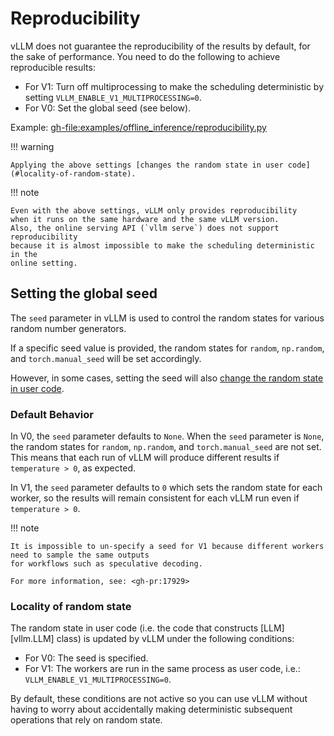 # Reproducibility

vLLM does not guarantee the reproducibility of the results by default, for the sake of performance. You need to do the following to achieve
reproducible results:

- For V1: Turn off multiprocessing to make the scheduling deterministic by setting `VLLM_ENABLE_V1_MULTIPROCESSING=0`.
- For V0: Set the global seed (see below).

Example: <gh-file:examples/offline_inference/reproducibility.py>

!!! warning

    Applying the above settings [changes the random state in user code](#locality-of-random-state).

!!! note

    Even with the above settings, vLLM only provides reproducibility
    when it runs on the same hardware and the same vLLM version.
    Also, the online serving API (`vllm serve`) does not support reproducibility
    because it is almost impossible to make the scheduling deterministic in the
    online setting.

## Setting the global seed

The `seed` parameter in vLLM is used to control the random states for various random number generators.

If a specific seed value is provided, the random states for `random`, `np.random`, and `torch.manual_seed` will be set accordingly.

However, in some cases, setting the seed will also [change the random state in user code](#locality-of-random-state).

### Default Behavior

In V0, the `seed` parameter defaults to `None`. When the `seed` parameter is `None`, the random states for `random`, `np.random`, and `torch.manual_seed` are not set. This means that each run of vLLM will produce different results if `temperature > 0`, as expected.

In V1, the `seed` parameter defaults to `0` which sets the random state for each worker, so the results will remain consistent for each vLLM run even if `temperature > 0`.

!!! note

    It is impossible to un-specify a seed for V1 because different workers need to sample the same outputs
    for workflows such as speculative decoding.
    
    For more information, see: <gh-pr:17929>

### Locality of random state

The random state in user code (i.e. the code that constructs [LLM][vllm.LLM] class) is updated by vLLM under the following conditions:

- For V0: The seed is specified.
- For V1: The workers are run in the same process as user code, i.e.: `VLLM_ENABLE_V1_MULTIPROCESSING=0`.

By default, these conditions are not active so you can use vLLM without having to worry about
accidentally making deterministic subsequent operations that rely on random state.
